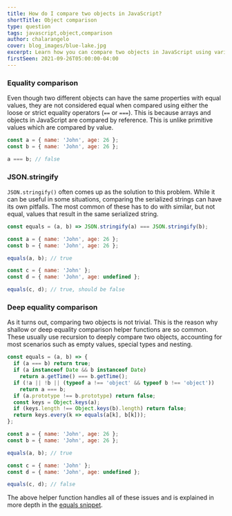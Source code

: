 ```yaml
---
title: How do I compare two objects in JavaScript?
shortTitle: Object comparison
type: question
tags: javascript,object,comparison
author: chalarangelo
cover: blog_images/blue-lake.jpg
excerpt: Learn how you can compare two objects in JavaScript using various different techniques.
firstSeen: 2021-09-26T05:00:00-04:00
---
```


### Equality comparison

Even though two different objects can have the same properties with equal values, they are not considered equal when compared using either the loose or strict equality operators (`==` or `===`). This is because arrays and objects in JavaScript are compared by reference. This is unlike primitive values which are compared by value.

```js
const a = { name: 'John', age: 26 };
const b = { name: 'John', age: 26 };

a === b; // false
```

### JSON.stringify

`JSON.stringify()` often comes up as the solution to this problem. While it can be useful in some situations, comparing the serialized strings can have its own pitfalls. The most common of these has to do with similar, but not equal, values that result in the same serialized string.

```js
const equals = (a, b) => JSON.stringify(a) === JSON.stringify(b);

const a = { name: 'John', age: 26 };
const b = { name: 'John', age: 26 };

equals(a, b); // true

const c = { name: 'John' };
const d = { name: 'John', age: undefined };

equals(c, d); // true, should be false
```

### Deep equality comparison

As it turns out, comparing two objects is not trivial. This is the reason why shallow or deep equality comparison helper functions are so common. These usually use recursion to deeply compare two objects, accounting for most scenarios such as empty values, special types and nesting.

```js
const equals = (a, b) => {
  if (a === b) return true;
  if (a instanceof Date && b instanceof Date)
    return a.getTime() === b.getTime();
  if (!a || !b || (typeof a !== 'object' && typeof b !== 'object'))
    return a === b;
  if (a.prototype !== b.prototype) return false;
  const keys = Object.keys(a);
  if (keys.length !== Object.keys(b).length) return false;
  return keys.every(k => equals(a[k], b[k]));
};

const a = { name: 'John', age: 26 };
const b = { name: 'John', age: 26 };

equals(a, b); // true

const c = { name: 'John' };
const d = { name: 'John', age: undefined };

equals(c, d); // false
```

The above helper function handles all of these issues and is explained in more depth in the [equals snippet](/js/s/equals).
